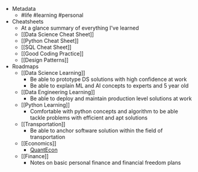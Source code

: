 - Metadata
    - #life #learning #personal
- Cheatsheets
    - At a glance summary of everything I've learned
    - [[Data Science Cheat Sheet]]
    - [[Python Cheat Sheet]]
    - [[SQL Cheat Sheet]]
    - [[Good Coding Practice]]
    - [[Design Patterns]]
- Roadmaps
    - [[Data Science Learning]]
        - Be able to prototype DS solutions with high confidence at work
        - Be able to explain ML and AI concepts to experts and 5 year old
    - [[Data Engineering Learning]]
        - Be able to deploy and maintain production level solutions at work
    - [[Python Learning]]
        - Comfortable with python concepts and algorithm to be able tackle problems with efficient and apt solutions
    - [[Transportation]]
        - Be able to anchor software solution within the field of transportation
    - [[Economics]]
	    - [QuantEcon](https://quantecon.org/)
    - [[Finance]]
	    - Notes on basic personal finance and financial freedom plans